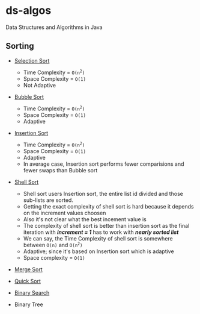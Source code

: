 # ds-algos

Data Structures and Algorithms in Java

## Sorting

* [Selection Sort](./src/main/java/com/felix/ds/sort/SelectionSort.java)
  * Time Complexity = <code>O(n<sup>2</sup>)</code>
  * Space Complexity = `O(1)`
  * Not Adaptive

* [Bubble Sort](./src/main/java/com/felix/ds/sort/BubbleSort.java)
  * Time Complexity = <code>O(n<sup>2</sup>)</code>
  * Space Complexity = `O(1)`
  * Adaptive

* [Insertion Sort](./src/main/java/com/felix/ds/sort/InsertionSort.java)
  * Time Complexity = <code>O(n<sup>2</sup>)</code>
  * Space Complexity = `O(1)`
  * Adaptive
  * In average case, Insertion sort performs fewer comparisions and fewer swaps than Bubble sort

* [Shell Sort](./src/main/java/com/felix/ds/sort/ShellSort.java)
  * Shell sort users Insertion sort, the entire list id divided and those sub-lists are sorted.
  * Getting the exact complexity of shell sort is hard because it depends on the increment values choosen
  * Also it's not clear what the best incement value is
  * The complexity of shell sort is better than insertion sort as the final iteration with ***increment = 1*** has to work with ***nearly sorted list***
  * We can say, the Time Complexity of shell sort is somewhere between `O(n)` and <code>O(n<sup>2</sup>)</code>
  * Adaptive; since it's based on Insertion sort which is adaptive
  * Space complexity = `O(1)`

* [Merge Sort](./src/main/java/com/felix/ds/sort/MergeSort.java)

* [Quick Sort](./src/main/java/com/felix/ds/sort/QuickSort.java)

* [Binary Search](.src/main/java/com/felix/ds/search/BinarySearch.java)

* Binary Tree






